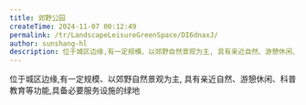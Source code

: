 ```yaml
---
title: 郊野公园
createTime: 2024-11-07 00:12:49
permalink: /tr/LandscapeLeisureGreenSpace/DI6dnaxJ/
author: sunshang-hl
description: 位于城区边缘,有一定规模、以郊野自然景观为主, 具有亲近自然、游憩休闲、科普教育等功能,具备必要服务设施的绿地
---
```


位于城区边缘,有一定规模、以郊野自然景观为主, 具有亲近自然、游憩休闲、科普教育等功能,具备必要服务设施的绿地